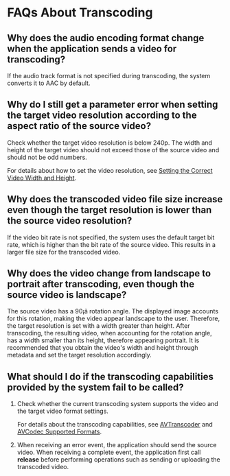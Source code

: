 # FAQs About Transcoding

## Why does the audio encoding format change when the application sends a video for transcoding?

If the audio track format is not specified during transcoding, the system converts it to AAC by default.

<!--RP2--><!--RP2End-->

## Why do I still get a parameter error when setting the target video resolution according to the aspect ratio of the source video?

Check whether the target video resolution is below 240p. The width and height of the target video should not exceed those of the source video and should not be odd numbers.

For details about how to set the video resolution, see [Setting the Correct Video Width and Height](../avcodec/obtain-supported-codecs.md#setting-the-correct-video-width-and-height).

## Why does the transcoded video file size increase even though the target resolution is lower than the source video resolution?

If the video bit rate is not specified, the system uses the default target bit rate, which is higher than the bit rate of the source video. This results in a larger file size for the transcoded video.

## Why does the video change from landscape to portrait after transcoding, even though the source video is landscape?

The source video has a 90¡ã rotation angle. The displayed image accounts for this rotation, making the video appear landscape to the user. Therefore, the target resolution is set with a width greater than height. After transcoding, the resulting video, when accounting for the rotation angle, has a width smaller than its height, therefore appearing portrait. It is recommended that you obtain the video's width and height through metadata and set the target resolution accordingly.

## What should I do if the transcoding capabilities provided by the system fail to be called?

1. Check whether the current transcoding system supports the video and the target video format settings.

   For details about the transcoding capabilities, see [AVTranscoder](media-kit-intro.md#avtranscoder) and [AVCodec Supported Formats](../avcodec/avcodec-support-formats.md).<!--RP1--><!--RP1End-->

2. When receiving an error event, the application should send the source video. When receiving a complete event, the application first call **release** before performing operations such as sending or uploading the transcoded video.
